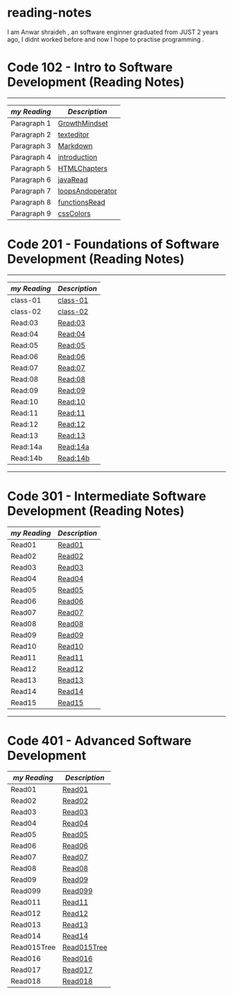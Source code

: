 # reading-notes

I am Anwar shraideh , an software enginner graduated from JUST 2 years ago, I  didnt worked before and now I hope to practise programming .

# Code 102 - Intro to Software Development (Reading Notes)

**************************************************************************

| ***my Reading***| ***Description***  |
| -----------     | ----------- |
| Paragraph 1     |[GrowthMindset](https://anwarshraideh.github.io/reading-notes102/growth-mind)|
| Paragraph 2     |[texteditor](https://anwarshraideh.github.io/reading-notes102/texteditor)|
| Paragraph 3     |[Markdown](https://anwarshraideh.github.io/reading-notes102/Markdown)|
| Paragraph 4     |[introduction](https://anwarshraideh.github.io/reading-notes102/introduction)|
| Paragraph 5     |[HTMLChapters](https://anwarshraideh.github.io/reading-notes102/HTMLChapters)|
| Paragraph 6     |[javaRead](https://anwarshraideh.github.io/reading-notes102/javaRead)|
| Paragraph 7     |[loopsAndoperator](https://anwarshraideh.github.io/reading-notes102/loopsAndoperator)|
| Paragraph 8     |[functionsRead](https://anwarshraideh.github.io/reading-notes102/functionsRead)|
| Paragraph 9     |[cssColors](https://anwarshraideh.github.io/reading-notes102/cssColors)|


#  Code 201 - Foundations of Software Development (Reading Notes)

**************************************************************************

| ***my Reading***      | ***Description*** |
| -----------           | -----------       |
| class-01              | [class-01](https://anwarshraideh.github.io/My-reading-notes/class-01)|
| class-02              | [class-02](https://anwarshraideh.github.io/My-reading-notes/class-02)|
| Read:03               | [Read:03](https://anwarshraideh.github.io/My-reading-notes/Read:03)|
| Read:04              | [Read:04](https://anwarshraideh.github.io/My-reading-notes/read04)|
| Read:05              | [Read:05](https://anwarshraideh.github.io/My-reading-notes/read-05)|
| Read:06              | [Read:06](https://anwarshraideh.github.io/My-reading-notes/read6)|
| Read:07              | [Read:07](https://anwarshraideh.github.io/My-reading-notes/read07)|
| Read:08              | [Read:08](https://anwarshraideh.github.io/My-reading-notes/read08)|
| Read:09              | [Read:09](https://anwarshraideh.github.io/My-reading-notes/read09)|
| Read:10              | [Read:10](https://anwarshraideh.github.io/My-reading-notes/Read:10)|
| Read:11              | [Read:11](https://anwarshraideh.github.io/My-reading-notes/Read11)|
| Read:12              | [Read:12](https://anwarshraideh.github.io/My-reading-notes/read12)|
| Read:13              | [Read:13](https://anwarshraideh.github.io/My-reading-notes/read13)|
| Read:14a              | [Read:14a](https://anwarshraideh.github.io/My-reading-notes/read14a)|
| Read:14b              | [Read:14b](https://anwarshraideh.github.io/My-reading-notes/read14b)|

**************************************************************************

# Code 301 - Intermediate Software Development (Reading Notes)

| ***my Reading***      | ***Description*** |
| -----------           | -----------       |
| Read01              | [Read01](https://anwarshraideh.github.io/My-reading-notes/Read01)|
| Read02              | [Read02](https://anwarshraideh.github.io/My-reading-notes/readQuery)|
| Read03              | [Read03](https://anwarshraideh.github.io/My-reading-notes/MUSTACHE)|
| Read04              | [Read04](https://anwarshraideh.github.io/My-reading-notes/RegularExpressions)|
| Read05              | [Read05](https://anwarshraideh.github.io/My-reading-notes/HEROKU)|
| Read06              | [Read06](https://anwarshraideh.github.io/My-reading-notes/NODE)|
| Read07              | [Read07](https://anwarshraideh.github.io/My-reading-notes/REST)|
| Read08              | [Read08](https://anwarshraideh.github.io/My-reading-notes/SQLa)|
| Read09              | [Read09](https://anwarshraideh.github.io/My-reading-notes/read99)|
| Read10              | [Read10](https://anwarshraideh.github.io/My-reading-notes/read100)|
| Read11              | [Read11](https://anwarshraideh.github.io/My-reading-notes/Read:111)|
| Read12              | [Read12](https://anwarshraideh.github.io/My-reading-notes/Read12EJS)|
| Read13              | [Read13](https://anwarshraideh.github.io/My-reading-notes/Read133)|
| Read14              | [Read14](https://anwarshraideh.github.io/My-reading-notes/Read14NORMALIZATION)|
| Read15              | [Read15](https://anwarshraideh.github.io/My-reading-notes/Read155)|

**************************************************************************

# Code 401 - Advanced Software Development 

| ***my Reading***      | ***Description*** |
| -----------           | -----------       |
| Read01              | [Read01](https://anwarshraideh.github.io/My-reading-notes/read4011)|
| Read02              | [Read02](https://anwarshraideh.github.io/My-reading-notes/read4012)|
| Read03              | [Read03](https://anwarshraideh.github.io/My-reading-notes/read4013)|
| Read04              | [Read04](https://anwarshraideh.github.io/My-reading-notes/read4014)|
| Read05              | [Read05](https://anwarshraideh.github.io/My-reading-notes/read4015)|
| Read06              | [Read06](https://anwarshraideh.github.io/My-reading-notes/read4016)|
| Read07              | [Read07](https://anwarshraideh.github.io/My-reading-notes/read4017)|
| Read08              | [Read08](https://anwarshraideh.github.io/My-reading-notes/read4018)|
| Read09              | [Read09](https://anwarshraideh.github.io/My-reading-notes/read4019)|
| Read099             | [Read099](https://anwarshraideh.github.io/My-reading-notes/Read099)|
| Read011             | [Read11](https://anwarshraideh.github.io/My-reading-notes/Read011)|
| Read012             | [Read12](https://anwarshraideh.github.io/My-reading-notes/Read012)|
| Read013             | [Read13](https://anwarshraideh.github.io/My-reading-notes/Read013)|
| Read014             | [Read14](https://anwarshraideh.github.io/My-reading-notes/Read014)|
| Read015Tree         | [Read015Tree](https://anwarshraideh.github.io/My-reading-notes/Read015Tree)|
| Read016             | [Read016](https://anwarshraideh.github.io/My-reading-notes/Read016)|
| Read017             | [Read017](https://anwarshraideh.github.io/My-reading-notes/Read017)|
| Read018             | [Read018](https://anwarshraideh.github.io/My-reading-notes/Read018)|
